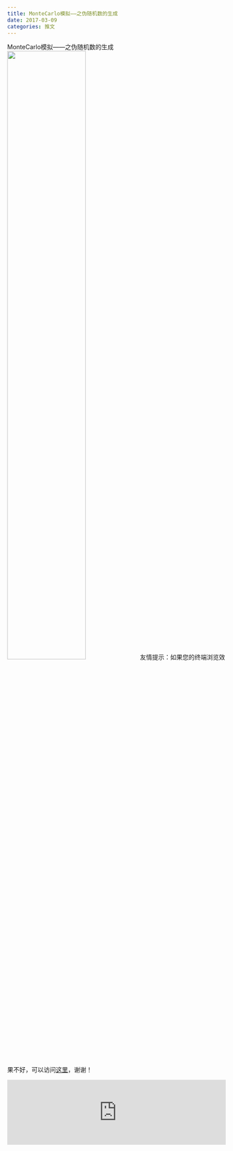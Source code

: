 ```yaml
---
title: MonteCarlo模拟——之伪随机数的生成
date: 2017-03-09
categories: 推文
---
```

MonteCarlo模拟——之伪随机数的生成
<img src="http://mmbiz.qpic.cn/mmbiz_jpg/ACviaWTBFxhZicKianHyJYWYGAY28sZvLGdfA8xdAHQzYaMSlj8ib6ibf8Wqvw46rUwzmy9Z69nmfDW6zO4IJdZorHQ/0?wx_fmt=jpeg" style="width: 60%; height: auto;"/><!--more-->
友情提示：如果您的终端浏览效果不好，可以访问[这里](https://stata-club.github.io/stata_article/2017-03-09.html)，谢谢！
<iframe src="https://stata-club.github.io/stata_article/2017-03-09.html" id="iframepage" frameborder="0" scrolling="no" marginheight="0" marginwidth="0" width="100%" onLoad="iFrameHeight()"></iframe>
<script type="text/javascript" language="javascript">
function iFrameHeight() {
var ifm= document.getElementById("iframepage");
var subWeb = document.frames ? document.frames["iframepage"].document : ifm.contentDocument;   
if(ifm != null && subWeb != null) {
 ifm.height = subWeb.body.scrollHeight;
} 
} 
</script> 

